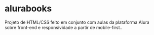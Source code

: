 # alurabooks
Projeto de HTML/CSS feito em conjunto com aulas da plataforma Alura sobre front-end e responsividade a partir de mobile-first..

